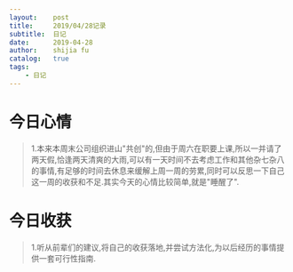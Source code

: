 ```yaml
---
layout:    post
title:     2019/04/28记录
subtitle:  日记
date:      2019-04-28
author:    shijia fu
catalog:   true
tags:
    - 日记
---
```


# 今日心情  
> 1.本来本周末公司组织进山"共创"的,但由于周六在职要上课,所以一并请了两天假,恰逢两天清爽的大雨,可以有一天时间不去考虑工作和其他杂七杂八的事情,有足够的时间去休息来缓解上周一周的劳累,同时可以反思一下自己这一周的收获和不足.其实今天的心情比较简单,就是"睡醒了".   

# 今日收获  
> 1.听从前辈们的建议,将自己的收获落地,并尝试方法化,为以后经历的事情提供一套可行性指南.
